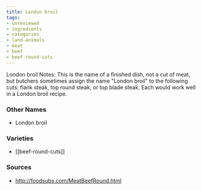 ```yaml
---
title: London broil
tags:
- unreviewed
- ingredients
- categories
- land-animals
- meat
- beef
- beef-round-cuts
---
```

London broil Notes: This is the name of a finished dish, not a cut of meat, but butchers sometimes assign the name "London broil" to the following cuts: flank steak, top round steak, or top blade steak. Each would work well in a London broil recipe.

### Other Names

* London broil

### Varieties

* [[beef-round-cuts]]

### Sources
* http://foodsubs.com/MeatBeefRound.html
